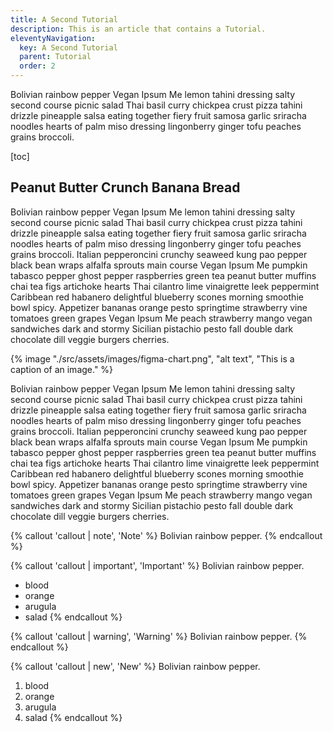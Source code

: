 ```yaml
---
title: A Second Tutorial
description: This is an article that contains a Tutorial.
eleventyNavigation:
  key: A Second Tutorial
  parent: Tutorial
  order: 2
---
```


Bolivian rainbow pepper Vegan Ipsum Me lemon tahini dressing salty second course picnic salad Thai basil curry chickpea crust pizza tahini drizzle pineapple salsa eating together fiery fruit samosa garlic sriracha noodles hearts of palm miso dressing lingonberry ginger tofu peaches grains broccoli.

[toc]

## Peanut Butter Crunch Banana Bread

Bolivian rainbow pepper Vegan Ipsum Me lemon tahini dressing salty second course picnic salad Thai basil curry chickpea crust pizza tahini drizzle pineapple salsa eating together fiery fruit samosa garlic sriracha noodles hearts of palm miso dressing lingonberry ginger tofu peaches grains broccoli. Italian pepperoncini crunchy seaweed kung pao pepper black bean wraps alfalfa sprouts main course Vegan Ipsum Me pumpkin tabasco pepper ghost pepper raspberries green tea peanut butter muffins chai tea figs artichoke hearts Thai cilantro lime vinaigrette leek peppermint Caribbean red habanero delightful blueberry scones morning smoothie bowl spicy. Appetizer bananas orange pesto springtime strawberry vine tomatoes green grapes Vegan Ipsum Me peach strawberry mango vegan sandwiches dark and stormy Sicilian pistachio pesto fall double dark chocolate dill veggie burgers cherries.

{% image "./src/assets/images/figma-chart.png", "alt text", "This is a caption of an image." %}

Bolivian rainbow pepper Vegan Ipsum Me lemon tahini dressing salty second course picnic salad Thai basil curry chickpea crust pizza tahini drizzle pineapple salsa eating together fiery fruit samosa garlic sriracha noodles hearts of palm miso dressing lingonberry ginger tofu peaches grains broccoli. Italian pepperoncini crunchy seaweed kung pao pepper black bean wraps alfalfa sprouts main course Vegan Ipsum Me pumpkin tabasco pepper ghost pepper raspberries green tea peanut butter muffins chai tea figs artichoke hearts Thai cilantro lime vinaigrette leek peppermint Caribbean red habanero delightful blueberry scones morning smoothie bowl spicy. Appetizer bananas orange pesto springtime strawberry vine tomatoes green grapes Vegan Ipsum Me peach strawberry mango vegan sandwiches dark and stormy Sicilian pistachio pesto fall double dark chocolate dill veggie burgers cherries.

{% callout 'callout | note', 'Note' %}
Bolivian rainbow pepper.
{% endcallout %}

{% callout 'callout | important', 'Important' %}
Bolivian rainbow pepper.

- blood
- orange
- arugula
- salad
  {% endcallout %}

{% callout 'callout | warning', 'Warning' %}
Bolivian rainbow pepper.
{% endcallout %}

{% callout 'callout | new', 'New' %}
Bolivian rainbow pepper.

1. blood
2. orange
3. arugula
4. salad
   {% endcallout %}

